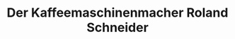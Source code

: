 ---
title: "Der Kaffeemaschinenmacher Roland Schneider"
url: /marl/der-kaffeemaschinenmacher-roland-schneider/
shop: Haushaltsartikel
---